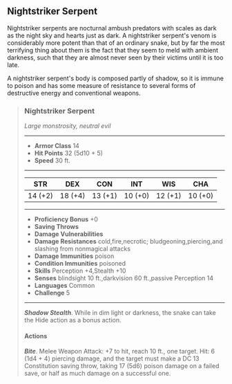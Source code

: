 ## Nightstriker Serpent
Nightstriker serpents are nocturnal ambush predators with scales as dark as the night sky and hearts just as dark. A nightstriker serpent's venom is considerably more potent than that of an ordinary snake, but by far the most terrifying thing about them is the fact that they seem to meld with ambient darkness, such that they are almost never seen by their victims until it is too late.

A nightstriker serpent's body is composed partly of shadow, so it is immune to poison and has some measure of resistance to several forms of destructive energy and conventional weapons.

>### Nightstriker Serpent
>*Large monstrosity, neutral evil*
>___
>- **Armor Class** 14
>- **Hit Points** 32 (5d10 + 5)
>- **Speed** 30 ft.
>___
>|**STR**|**DEX**|**CON**|**INT**|**WIS**|**CHA**|
>|:---:|:---:|:---:|:---:|:---:|:---:|
>|14 (+2)|18 (+4)|13 (+1)|10 (+0)|12 (+1)|10 (+0)|
>
>___
>- **Proficiency Bonus** +0
>- **Saving Throws** 
>- **Damage Vulnerabilities** 
>- **Damage Resistances** cold,fire,necrotic; bludgeoning,piercing,and slashing from nonmagical attacks
>- **Damage Immunities** poison
>- **Condition Immunities** poisoned
>- **Skills** Perception +4,Stealth +10
>- **Senses** blindsight 10 ft.,darkvision 60 ft.,passive Perception 14
>- **Languages** Common
>- **Challenge** 5
>___
>***Shadow Stealth***. While in dim light or darkness, the snake can take the Hide action as a bonus action.
>
>#### Actions
>***Bite***. Melee Weapon Attack: +7 to hit, reach 10 ft., one target. Hit: 6 (1d4 + 4) piercing damage, and the target must make a DC 13 Constitution saving throw, taking 17 (5d6) poison damage on a failed save, or half as much damage on a successful one.
>
